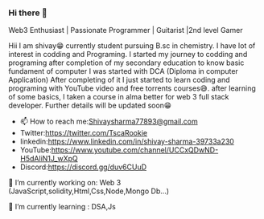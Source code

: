 ### Hi there 👋


<!-- **IAmShivay/IAmShivay** is a ✨ _special_ ✨ repository because its `README.md` (this file) appears on your GitHub profile.

Here are some ideas to get you started: -->
Web3 Enthusiast | Passionate Programmer | Guitarist |2nd level Gamer



Hii I am shivay😁 currently student pursuing B.sc in chemistry. I have lot of interest in codding and Programing. I started my journey to codding and programing after completion of my secondary education to know basic fundament of computer I was started with DCA (Diploma in computer Application) After completing of it I just started to learn coding and programing with YouTube video and free torrents courses😅. after learning of some basics, I taken a course in alma better for web 3 full stack developer. Further details will be updated soon😁

<!-- - 👯 I’m looking to collaborate on : Nothing -->
<!-- - 🤔 I’m looking for help with : Nothing -->
<!-- - 💬 Ask me about ... -->
- 📫 How to reach me:Shivaysharma77893@gmail.com
- Twitter:https://twitter.com/TscaRookie
- linkedin:https://www.linkedin.com/in/shivay-sharma-39733a230
- YouTube:https://www.youtube.com/channel/UCCxQDwND-H5dAliN1J_wXpQ
- Discord:https://discord.gg/duv6CUuD
<!-- - 😄 Pronouns: ...
- ⚡ Fun fact: ... -->

🔭 I’m currently working on: Web 3 (JavaScript,solidity,Html,Css,Node,Mongo Db...)

🌱 I’m currently learning : DSA,Js

